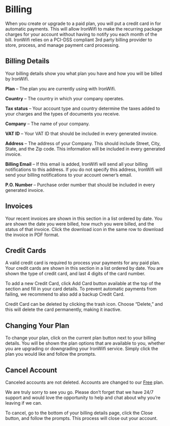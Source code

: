 # Billing

When you create or upgrade to a paid plan, you will put a credit card in for automatic payments. This will allow IronWifi to make the recurring package charges for your account without having to notify you each month of the bill. IronWifi relies on a PCI-DSS compliant 3rd party billing provider to store, process, and manage payment card processing.

## Billing Details

Your billing details show you what plan you have and how you will be billed by IronWifi.

**Plan** – The plan you are currently using with IronWifi.

**Country** – The country in which your company operates.

**Tax status** – Your account type and country determine the taxes added to your charges and the types of documents you receive.

**Company** – The name of your company.

**VAT ID** – Your VAT ID that should be included in every generated invoice.

**Address** – The address of your Company. This should include Street, City, State, and the Zip code. This information will be included in every generated invoice.

**Billing Email** – If this email is added, IronWifi will send all your billing notifications to this address. If you do not specify this address, IronWifi will send your billing notifications to your account owner’s email.

**P.O. Number** – Purchase order number that should be included in every generated invoice.

## Invoices

Your recent invoices are shown in this section in a list ordered by date. You are shown the date you were billed, how much you were billed, and the status of that invoice. Click the download icon in the same row to download the invoice in PDF format.

## Credit Cards

A valid credit card is required to process your payments for any paid plan. Your credit cards are shown in this section in a list ordered by date. You are shown the type of credit card, and last 4 digits of the card number.

To add a new Credit Card, click Add Card button available at the top of the section and fill in your card details. To prevent automatic payments from failing, we recommend to also add a backup Credit Card.

Credit Card can be deleted by clicking the trash icon. Choose “Delete,” and this will delete the card permanently, making it inactive.

## Changing Your Plan

To change your plan, click on the current plan button next to your billing details. You will be shown the plan options that are available to you, whether you are upgrading or downgrading your IronWifi service. Simply click the plan you would like and follow the prompts.

## Cancel Account

Canceled accounts are not deleted. Accounts are changed to our [Free](https://www.ironwifi.com/pricing/) plan.

We are truly sorry to see you go. Please don’t forget that we have 24/7 support and would love the opportunity to help and chat about why you’re leaving if we can.

To cancel, go to the bottom of your billing details page, click the Close button, and follow the prompts. This process will close out your account.

